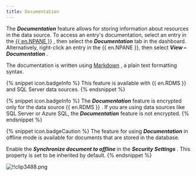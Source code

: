 ```yaml
---
title: Documentation
---
```

The ***Documentation*** feature allows for storing information about resources in the data source. To access an entry&apos;s documentation, select an entry in the [{{ en.NPANE }}](/rdm/windows/user-interface/navigation-pane/) , then select the ***Documentation*** tab in the dashboard. Alternatively, right-click an entry in the {{ en.NPANE }}, then select ***View – Documentation*** .  

The documentation is written using [Markdown](https://en.wikipedia.org/wiki/Markdown) , a plain text formatting syntax. 

{% snippet icon.badgeInfo %} 
This feature is available with {{ en.RDMS }} and SQL Server data sources. 
{% endsnippet %}
 
{% snippet icon.badgeInfo %} 
The ***Documentation*** feature is encrypted only for the data source {{ en.RDMS }} . If you are using data sources like SQL Server or Azure SQL, the ***Documentation*** feature is not encrypted. 
{% endsnippet %}
 
{% snippet icon.badgeCaution %} 
The feature for using ***Documentation*** in offline mode is available for documents that are stored in the database.  

Enable the ***Synchronize document to offline*** in the ***Security Settings*** . This property is set to be inherited by default. 
{% endsnippet %}
 
![!!clip3488.png](/img/en/rdm/windows/clip3488.png) 


